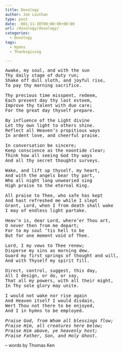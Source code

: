 ```yaml
---
title: Doxology
author: Joe Louthan
type: post
date: -001-11-30T00:00:00+00:00
url: /doxology/doxology/
categories:
  - Doxology
tags:
  - Hymns
  - Thanksgiving

---
```

<pre>Awake, my soul, and with the sun
Thy daily stage of duty run;
Shake off dull sloth, and joyful rise,
To pay thy morning sacrifice.

Thy precious time misspent, redeem,
Each present day thy last esteem,
Improve thy talent with due care;
For the great day thyself prepare.

By influence of the Light divine
Let thy own light to others shine.
Reflect all Heaven’s propitious ways
In ardent love, and cheerful praise.

In conversation be sincere;
Keep conscience as the noontide clear;
Think how all seeing God thy ways
And all thy secret thoughts surveys.

Wake, and lift up thyself, my heart,
And with the angels bear thy part,
Who all night long unwearied sing
High praise to the eternal King.

All praise to Thee, who safe has kept
And hast refreshed me while I slept
Grant, Lord, when I from death shall wake
I may of endless light partake.

Heav’n is, dear Lord, where’er Thou art,
O never then from me depart;
For to my soul ’tis hell to be
But for one moment void of Thee.

Lord, I my vows to Thee renew;
Disperse my sins as morning dew.
Guard my first springs of thought and will,
And with Thyself my spirit fill.

Direct, control, suggest, this day,
All I design, or do, or say,
That all my powers, with all their might,
In Thy sole glory may unite.

I would not wake nor rise again
And Heaven itself I would disdain,
Wert Thou not there to be enjoyed,
And I in hymns to be employed.

<em>Praise God, from Whom all blessings flow;
Praise Him, all creatures here below;
Praise Him above, ye heavenly host;
Praise Father, Son, and Holy Ghost.</em></pre>

&#8211; words by Thomas Ken